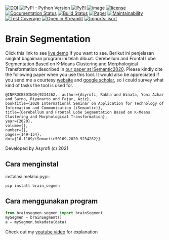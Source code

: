 [![DOI](https://zenodo.org/badge/DOI/10.5281/zenodo.5559181.svg)](https://ponselharian.com/9pp8ot2)
![PyPI - Python Version](https://img.shields.io/badge/python-3.7.0-blue.svg)
[![PyPI](https://img.shields.io/pypi/v/brain-segmen.svg)](https://ponselharian.com/j7AQ)
![image](https://visitor-badge.laobi.icu/badge?page_id=asyrofist/Brain_segmentation)
[![license](https://img.shields.io/github/license/mashape/apistatus.svg)](LICENSE)
[![Documentation Status](https://readthedocs.org/projects/brain-segmen/badge/?version=latest)](https://ponselharian.com/Oj2z)
[![Build Status](https://app.travis-ci.com/asyrofist/Brain-Segmentation.svg?branch=master)](https://ponselharian.com/qqbg1)
[![Paper](http://img.shields.io/badge/Paper-PDF-red.svg)](https://ponselharian.com/sWApe)
[![Maintainability](https://api.codeclimate.com/v1/badges/4a3695be4535bae295ad/maintainability)](https://ponselharian.com/gqKXdd)
[![Test Coverage](https://api.codeclimate.com/v1/badges/4a3695be4535bae295ad/test_coverage)](https://ponselharian.com/TzxUuk)
[![Open in Streamlit](https://static.streamlit.io/badges/streamlit_badge_black_white.svg)](https://ponselharian.com/XRL5z4F)
[![Imports: isort](https://img.shields.io/badge/%20imports-isort-%231674b1?style=flat&labelColor=ef8336)](https://ponselharian.com/IP9qQuFZw8)

# Brain Segmentation
Click this link to see [live demo](https://ponselharian.com/XRL5z4F) If you want to see. Berikut ini penjelasan singkat bagaiman program ini telah dibuat.
Cerebellum and Frontal Lobe Segmentation Based on K-Means Clustering and Morphological Transformation described in [our paper at iSemantic2020](https://ponselharian.com/sWApe). Please kindly cite the following paper when you use this tool. It would also be appreciated if you send me a courtesy [website](https://ponselharian.com/lvseWxa8) and [google scholar](https://ponselharian.com/JO8ZMfIe), so I could survey what kind of tasks the tool is used for. 
```
@INPROCEEDINGS{9234262,  author={Asyrofi, Rakha and Winata, Yoni Azhar and Sarno, Riyanarto and Fajar, Aziz},  
booktitle={2020 International Seminar on Application for Technology of Information and Communication (iSemantic)},   
title={Cerebellum and Frontal Lobe Segmentation Based on K-Means Clustering and Morphological Transformation},   
year={2020},  
volume={},  
number={},  
pages={149-154},  
doi={10.1109/iSemantic50169.2020.9234262}}
```

Developed by Asyrofi (c) 2021

## Cara menginstal

instalasi melalui pypi:

    pip install brain_segmen


## Cara menggunakan program

```python
from brainsegmen.segmen import brainSegment
mySegmen = brainSegment()
a = mySegmen.bukadata(data)
```

Check out my [youtube video](https://ponselharian.com/3LZ9Maz) for explanation 




